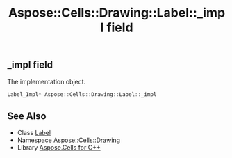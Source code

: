 ﻿---
title: Aspose::Cells::Drawing::Label::_impl field
linktitle: _impl
second_title: Aspose.Cells for C++ API Reference
description: 'Aspose::Cells::Drawing::Label::_impl field. The implementation object in C++.'
type: docs
weight: 600
url: /cpp/aspose.cells.drawing/label/_impl/
---
## _impl field


The implementation object.

```cpp
Label_Impl* Aspose::Cells::Drawing::Label::_impl
```

## See Also

* Class [Label](../)
* Namespace [Aspose::Cells::Drawing](../../)
* Library [Aspose.Cells for C++](../../../)
